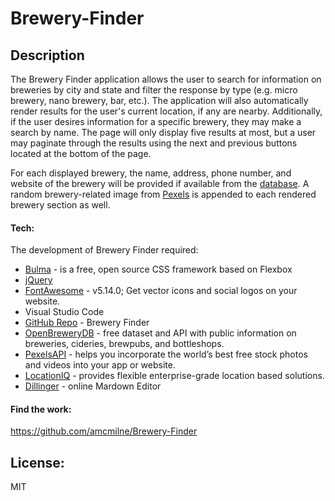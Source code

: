 # Brewery-Finder

## Description

The Brewery Finder application allows the user to search for information on breweries by city and state and filter the response by type (e.g. micro brewery, nano brewery, bar, etc.). The application will also automatically render results for the user's current location, if any are nearby. Additionally, if the user desires information for a specific brewery, they may make a search by name. The page will only display five results at most, but a user may paginate through the results using the next and previous buttons located at the bottom of the page.

For each displayed brewery, the name, address, phone number, and website of the brewery will be provided if available from the [database](https://www.openbrewerydb.org/). A random brewery-related image from [Pexels](https://www.pexels.com/api/) is appended to each rendered brewery section as well.

#### Tech:

The development of Brewery Finder required:

- [Bulma] - is a free, open source CSS framework based on Flexbox
- [jQuery]
- [FontAwesome] - v5.14.0; Get vector icons and social logos on your website.
- Visual Studio Code
- [GitHub Repo] - Brewery Finder
- [OpenBreweryDB] - free dataset and API with public information on breweries, cideries, brewpubs, and bottleshops.
- [PexelsAPI] - helps you incorporate the world’s best free stock photos and videos into your app or website.
- [LocationIQ] - provides flexible enterprise-grade location based solutions.
- [Dillinger] - online Mardown Editor

#### Find the work:

https://github.com/amcmilne/Brewery-Finder

## License:

MIT

[jquery]: http://jquery.com
[bulma]: https://bulma.io/
[fontawesome]: https://fontawesome.com/
[github repo]: https://amcmilne.github.io/Brewery-Finder/
[openbrewerydb]: https://www.openbrewerydb.org/
[pexelsapi]: https://www.pexels.com/api/
[locationiq]: https://locationiq.com/
[dillinger]: https://dillinger.io/
